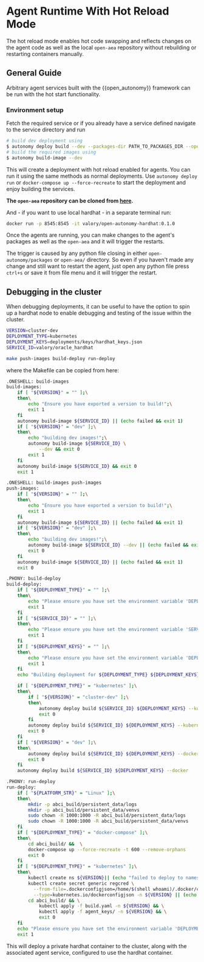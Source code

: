 # Agent Runtime With Hot Reload Mode

The hot reload mode enables hot code swapping and reflects changes on the agent code as well as the local `open-aea` repository without rebuilding or restarting containers manually.

## General Guide

Arbitrary agent services built with the {{open_autonomy}} framework can be run with the hot start functionality.

### Environment setup

Fetch the required service or if you already have a service defined navigate to the service directory and run

```bash
# build dev deployment using
$ autonomy deploy build --dev --packages-dir PATH_TO_PACKAGES_DIR --open-aea-dir PATH_TO_LOCAL_OPEN_AEA_REPO --open-autonomy-dir PATH_TO_LOCAL_OPEN_AUTONOMY_DIR
# build the required images using
$ autonomy build-image --dev
```

This will create a deployment with hot reload enabled for agents. You can run it using the same methods as normal deployments. Use `autonomy deploy run` or `docker-compose up --force-recreate` to start the deployment and enjoy building the services.

**The `open-aea` repository can be cloned from [here]( https://github.com/valory-xyz/open-aea).**

And - if you want to use local hardhat - in a separate terminal run:
```bash
docker run -p 8545:8545 -it valory/open-autonomy-hardhat:0.1.0
```

Once the agents are running, you can make changes to the agent's packages as well as the `open-aea` and it will trigger the restarts.

The trigger is caused by any python file closing in either `open-autonomy/packages` or `open-aea/` directory. So even if you haven't made any change and still want to restart the agent, just open any python file press `ctrl+s` or save it from file menu and it will trigger the restart.


## Debugging in the cluster

When debugging deployments, it can be useful to have the option to spin up a hardhat node to enable debugging and testing of the issue within the cluster.

```bash
VERSION=cluster-dev
DEPLOYMENT_TYPE=kubernetes
DEPLOYMENT_KEYS=deployments/keys/hardhat_keys.json
SERVICE_ID=valory/oracle_hardhat

make push-images build-deploy run-deploy
```

where the Makefile can be copied from here:
```bash
.ONESHELL: build-images
build-images:
	if [ "${VERSION}" = "" ];\
	then\
		echo "Ensure you have exported a version to build!";\
		exit 1
	fi
	autonomy build-image ${SERVICE_ID} || (echo failed && exit 1)
	if [ "${VERSION}" = "dev" ];\
	then\
		echo "building dev images!";\
	 	autonomy build-image ${SERVICE_ID} \
			--dev && exit 0
		exit 1
	fi
	autonomy build-image ${SERVICE_ID} && exit 0
	exit 1

.ONESHELL: build-images push-images
push-images:
	if [ "${VERSION}" = "" ];\
	then\
		echo "Ensure you have exported a version to build!";\
		exit 1
	fi
	autonomy build-image ${SERVICE_ID} || (echo failed && exit 1)
	if [ "${VERSION}" = "dev" ];\
	then\
		echo "building dev images!";\
		autonomy build-image ${SERVICE_ID} --dev || (echo failed && exit 1)
		exit 0
	fi
	autonomy build-image ${SERVICE_ID} || (echo failed && exit 1)
	exit 0

.PHONY: build-deploy
build-deploy:
	if [ "${DEPLOYMENT_TYPE}" = "" ];\
	then\
		echo "Please ensure you have set the environment variable 'DEPLOYMENT_TYPE'"
		exit 1
	fi
	if [ "${SERVICE_ID}" = "" ];\
	then\
		echo "Please ensure you have set the environment variable 'SERVICE_ID'"
		exit 1
	fi
	if [ "${DEPLOYMENT_KEYS}" = "" ];\
	then\
		echo "Please ensure you have set the environment variable 'DEPLOYMENT_KEYS'"
		exit 1
	fi
	echo "Building deployment for ${DEPLOYMENT_TYPE} ${DEPLOYMENT_KEYS} ${SERVICE_ID}"

	if [ "${DEPLOYMENT_TYPE}" = "kubernetes" ];\
	then\
		if [ "${VERSION}" = "cluster-dev" ];\
		then\
			autonomy deploy build ${SERVICE_ID} ${DEPLOYMENT_KEYS} --kubernetes --force --dev
			exit 0
		fi
		autonomy deploy build ${SERVICE_ID} ${DEPLOYMENT_KEYS} --kubernetes --force
		exit 0
	fi
	if [ "${VERSION}" = "dev" ];\
	then\
		autonomy deploy build ${SERVICE_ID} ${DEPLOYMENT_KEYS} --docker --dev --force
		exit 0
	fi
	autonomy deploy build ${SERVICE_ID} ${DEPLOYMENT_KEYS} --docker

.PHONY: run-deploy
run-deploy:
	if [ "${PLATFORM_STR}" = "Linux" ];\
	then\
		mkdir -p abci_build/persistent_data/logs
		mkdir -p abci_build/persistent_data/venvs
		sudo chown -R 1000:1000 -R abci_build/persistent_data/logs
		sudo chown -R 1000:1000 -R abci_build/persistent_data/venvs
	fi
	if [ "${DEPLOYMENT_TYPE}" = "docker-compose" ];\
	then\
		cd abci_build/ &&  \
		docker-compose up --force-recreate -t 600 --remove-orphans
		exit 0
	fi
	if [ "${DEPLOYMENT_TYPE}" = "kubernetes" ];\
	then\
		kubectl create ns ${VERSION}|| (echo "failed to deploy to namespace already existing!" && exit 0)
		kubectl create secret generic regcred \
          --from-file=.dockerconfigjson=/home/$(shell whoami)/.docker/config.json \
          --type=kubernetes.io/dockerconfigjson -n ${VERSION} || (echo "failed to create secret" && exit 1)
		cd abci_build/ && \
			kubectl apply -f build.yaml -n ${VERSION} && \
			kubectl apply -f agent_keys/ -n ${VERSION} && \
			exit 0
	fi
	echo "Please ensure you have set the environment variable 'DEPLOYMENT_TYPE'"
	exit 1
```

This will deploy a private hardhat container to the cluster, along with the associated agent service, configured to use the hardhat container.

